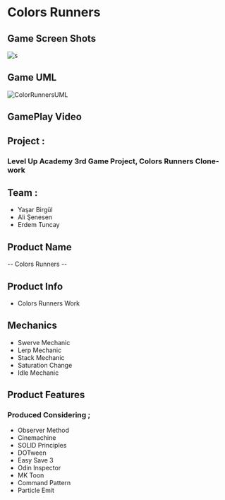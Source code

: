 # Colors Runners

## Game Screen Shots

![s](https://user-images.githubusercontent.com/97702355/188114280-954c85df-8975-4eb1-be02-bac7e51aaa0d.png)


## Game UML 
![ColorRunnersUML](https://user-images.githubusercontent.com/97702355/188110260-ad98a43c-52d7-4247-beab-29da78a18f7d.jpg)


## GamePlay Video



## Project : 

### Level Up Academy 3rd Game Project, Colors Runners Clone-work 

## Team :

- Yaşar Birgül
- Ali Şenesen
- Erdem Tuncay

## Product Name

 -- Colors Runners -- 

## Product Info

- Colors Runners Work

## Mechanics

- Swerve Mechanic
- Lerp Mechanic
- Stack Mechanic
- Saturation Change
- Idle Mechanic 

## Product Features

### Produced Considering ;

- Observer Method
- Cinemachine
- SOLID Principles 
- DOTween
- Easy Save 3
- Odin Inspector
- MK Toon 
- Command Pattern
- Particle Emit
